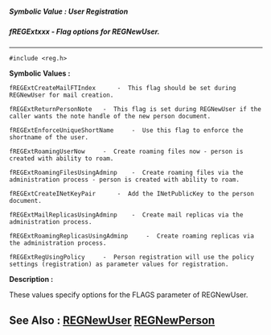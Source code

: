 ##### Symbolic Value : User Registration
##### fREGExtxxx - Flag options for REGNewUser.
---
```
#include <reg.h>
```

**Symbolic Values :**

	fREGExtCreateMailFTIndex	  -  This flag should be set during REGNewUser for mail creation.

	fREGExtReturnPersonNote	  -  This flag is set during REGNewUser if the caller wants the note handle of the new person document.

	fREGExtEnforceUniqueShortName	  -  Use this flag to enforce the shortname of the user.

	fREGExtRoamingUserNow	  -  Create roaming files now - person is created with ability to roam.

	fREGExtRoamingFilesUsingAdminp	  -  Create roaming files via the administration process - person is created with ability to roam.

	fREGExtCreateINetKeyPair	  -  Add the INetPublicKey to the person document.

	fREGExtMailReplicasUsingAdminp	  -  Create mail replicas via the administration process.

	fREGExtRoamingReplicasUsingAdminp	  -  Create roaming replicas via the administration process.

	fREGExtRegUsingPolicy	  -  Person registration will use the policy settings (registration) as parameter values for registration.


**Description :**

These values specify options for the FLAGS parameter of REGNewUser.


**See Also :**
[REGNewUser](/domino-c-api-docs/reference/Func/REGNewUser)
[REGNewPerson](/domino-c-api-docs/reference/Func/REGNewPerson)
---
